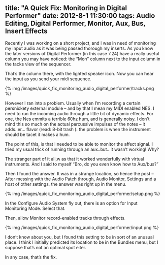 title: "A Quick Fix: Monitoring in Digital Performer"
date: 2012-8-1 11:30:00
tags: Audio Editing, Digital Performer, Monitor, Aux, Bus, Insert Effects
---

Recently I was working on a short project, and I was in need of monitoring my input audio as it was being passed thorough my inserts. As you know the later versions of Digital Performer (in this case 7.24) have a really useful column you may have noticed: the “Mon” column next to the input column in the tacks view of the sequencer.

That’s the column there, with the lighted speaker icon. Now you can hear the input as you send your midi sequence.

{% img /images/quick_fix_monitoring_audio_digital_performer/tracks.png %}

<!-- more -->

However I ran into a problem. Usually when I’m recording a certain persnickety external module – and by that I mean my MIDI enabled NES. I need to run the incoming audio through a little bit of dynamic effects. For one, the Nes emmits a terrible 60hz hum, and is generally noisy. I don’t mind this so much on the actual percussive impulses of the notes – it adds..er… flavor (read: 8-bit trash ). the problem is when the instrument should be tacet it makes a hum.

The point of this, is that I needed to be able to monitor the affect signal. I tried my usual trick of running through an aux..but.. it wasn’t working! Why?

The stranger part of it all,w as that it worked wonderfully with virtual instruments. And I said to myself “Bro, do you even know how to Aux/bus?”

Then I found the answer. It was in a strange location, so hence the post – After messing with the Audio Patch through, Audio Monitor, Settings and a host of other settings, the answer was right up in the menu.

{% img /images/quick_fix_monitoring_audio_digital_performer/setup.png %}

In the Configure Audio System fly out, there is an option for Input Monitoring Mode. Select that.

Then, allow Monitor record-enabled tracks through effects.

{% img /images/quick_fix_monitoring_audio_digital_performer/input.png %}

I don’t know about you, but I found this setting to be in sort of an unusual place. I think I initially predicted its location to be in the Bundles menu, but I suppose that’s not an optimal spot eiter.

In any case, that’s the fix.